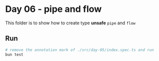 # Day 06 - pipe and flow

This folder is to show how to create type **unsafe** `pipe` and `flow`

## Run

```sh
# remove the annotation mark of ./src/day-05/index.spec.ts and run
bun test
```
